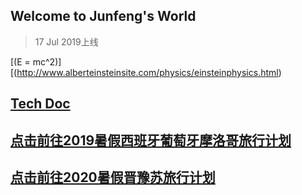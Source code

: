 ## Welcome to Junfeng's World   
> 17 Jul 2019上线


[\(E = mc^2\)][(http://www.alberteinsteinsite.com/physics/einsteinphysics.html)

## [Tech Doc](https://keeperlu.github.io/TechDoc/list.html)

## [点击前往2019暑假西班牙葡萄牙摩洛哥旅行计划](https://keeperlu.github.io/spm.html)

## [点击前往2020暑假晋豫苏旅行计划](https://keeperlu.github.io/2020Travel/summer2020.html)
